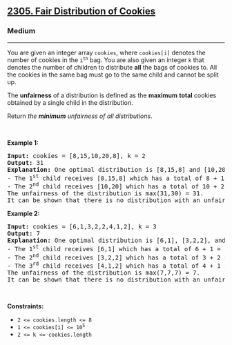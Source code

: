 <h2><a href="https://leetcode.com/problems/fair-distribution-of-cookies">2305. Fair Distribution of Cookies</a></h2><h3>Medium</h3><hr><p>You are given an integer array <code>cookies</code>, where <code>cookies[i]</code> denotes the number of cookies in the <code>i<sup>th</sup></code> bag. You are also given an integer <code>k</code> that denotes the number of children to distribute <strong>all</strong> the bags of cookies to. All the cookies in the same bag must go to the same child and cannot be split up.</p>

<p>The <strong>unfairness</strong> of a distribution is defined as the <strong>maximum</strong> <strong>total</strong> cookies obtained by a single child in the distribution.</p>

<p>Return <em>the <strong>minimum</strong> unfairness of all distributions</em>.</p>

<p>&nbsp;</p>
<p><strong class="example">Example 1:</strong></p>

<pre>
<strong>Input:</strong> cookies = [8,15,10,20,8], k = 2
<strong>Output:</strong> 31
<strong>Explanation:</strong> One optimal distribution is [8,15,8] and [10,20]
- The 1<sup>st</sup> child receives [8,15,8] which has a total of 8 + 15 + 8 = 31 cookies.
- The 2<sup>nd</sup> child receives [10,20] which has a total of 10 + 20 = 30 cookies.
The unfairness of the distribution is max(31,30) = 31.
It can be shown that there is no distribution with an unfairness less than 31.
</pre>

<p><strong class="example">Example 2:</strong></p>

<pre>
<strong>Input:</strong> cookies = [6,1,3,2,2,4,1,2], k = 3
<strong>Output:</strong> 7
<strong>Explanation:</strong> One optimal distribution is [6,1], [3,2,2], and [4,1,2]
- The 1<sup>st</sup> child receives [6,1] which has a total of 6 + 1 = 7 cookies.
- The 2<sup>nd</sup> child receives [3,2,2] which has a total of 3 + 2 + 2 = 7 cookies.
- The 3<sup>rd</sup> child receives [4,1,2] which has a total of 4 + 1 + 2 = 7 cookies.
The unfairness of the distribution is max(7,7,7) = 7.
It can be shown that there is no distribution with an unfairness less than 7.
</pre>

<p>&nbsp;</p>
<p><strong>Constraints:</strong></p>

<ul>
	<li><code>2 &lt;= cookies.length &lt;= 8</code></li>
	<li><code>1 &lt;= cookies[i] &lt;= 10<sup>5</sup></code></li>
	<li><code>2 &lt;= k &lt;= cookies.length</code></li>
</ul>

